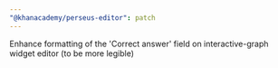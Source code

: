 ```yaml
---
"@khanacademy/perseus-editor": patch
---
```


Enhance formatting of the 'Correct answer' field on interactive-graph widget editor (to be more legible)
